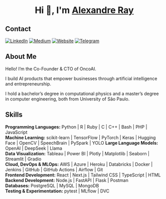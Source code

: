 <h1 align="center">Hi 👋, I'm <a href="http://www.alexandreray.com/" target="blank">
Alexandre Ray</a></h1>

Contact
---

<!-- <p align="left"> <img src="https://komarev.com/ghpvc/?username=alexandrerays&label=Profile%20views&color=0e75b6&style=flat" alt="alexandrerays" /> </p> -->

[![LinkedIn](https://img.shields.io/badge/linkedin-%230077B5.svg?style=for-the-badge&logo=linkedin&logoColor=white)](https://linkedin.com/in/alexandrerays)
[![Medium](https://img.shields.io/badge/Medium-12100E?style=for-the-badge&logo=medium&logoColor=white)](https://medium.com/@alexandrerays)
[![Website](https://img.shields.io/badge/Website-000000?style=for-the-badge&logo=notion&logoColor=white)](https://www.alexandreray.com/)
[![Telegram](https://img.shields.io/badge/Telegram-2CA5E0?style=for-the-badge&logo=telegram&logoColor=white)](https://t.me/alexandrerays)


<!-- [![GitHub](https://img.shields.io/badge/GitHub-100000?style=for-the-badge&logo=github&logoColor=white)](https://github.com/alexandrerays) -->

About Me
---

Hello! I’m the Co-Founder & CTO of OncoAI.

I build AI products that empower businesses through artificial intelligence and entrepreneurship.

I hold a bachelor’s degree in computational physics and a master’s degree in computer engineering, both from University of São Paulo.

Skills
---

**Programming Languages:** Python | R | Ruby | C | C++ | Bash | PHP | JavaScript  
**Machine Learning:** scikit-learn | TensorFlow | PyTorch | Keras | Hugging Face | OpenCV | SpeechBrain | PySpark | YOLO
**Large Language Models:** OpenAI | DeepSeek | Llama  
**Data Visualization:** Tableau | Power BI | Plotly | Matplotlib | Seaborn | Streamlit | Gradio  
**Cloud, DevOps & MLOps:** AWS | Azure | Heroku | Databricks | Docker | Jenkins | GitHub | GitHub Actions | Airflow | Git  
**Frontend Development:** React | Next.js | Tailwind CSS | TypeScript | HTML  
**Backend Development:** Node.js | FastAPI | Flask | Postman  
**Databases:** PostgreSQL | MySQL | MongoDB  
**Testing & Experimentation:** pytest | MLflow | DVC  

